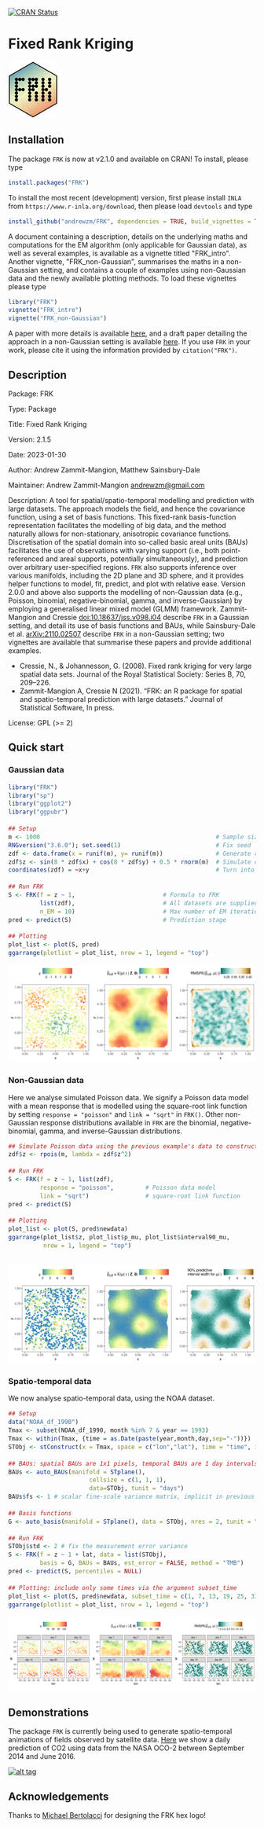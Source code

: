 <!-- [![Build Status](https://travis-ci.org/andrewzm/FRK.svg)](https://travis-ci.org/andrewzm/FRK)
[![codecov.io](https://codecov.io/github/andrewzm/FRK/coverage.svg?branch=master)](https://codecov.io/github/andrewzm/FRK?branch=master) -->

<a href="https://cran.r-project.org/package=FRK"
class="FRK-release"><img
src="https://www.r-pkg.org/badges/version/FRK"
alt="CRAN Status" /></a>

Fixed Rank Kriging 
==================

![](https://github.com/andrewzm/FRK/blob/2023_04_pkgdown/man/figures/FRK_logo2.png?raw=true)

Installation 
------------

The package `FRK` is now at v2.1.0 and available on CRAN! To install, please type

```r
install.packages("FRK")
```

To install the most recent (development) version, first please install `INLA` from `https://www.r-inla.org/download`, then please load `devtools` and type

```r
install_github("andrewzm/FRK", dependencies = TRUE, build_vignettes = TRUE)
```

A document containing a description, details on the underlying maths and computations for the EM algorithm (only applicable for Gaussian data), as well as several examples, is available as a vignette titled "FRK_intro". Another vignette, "FRK_non-Gaussian", summarises the maths in a non-Gaussian setting, and contains a couple of examples using non-Gaussian data and the newly available plotting methods. To load these vignettes please type

```r
library("FRK")
vignette("FRK_intro")
vignette("FRK_non-Gaussian")
```

A paper with more details is available [here](https://www.jstatsoft.org/article/view/v098i04), and a draft paper detailing the approach in a non-Gaussian setting is available [here](https://arxiv.org/abs/2110.02507). If you use `FRK` in your work, please cite it using the information provided by `citation("FRK")`. 


Description
------------

Package: FRK

Type: Package

Title: Fixed Rank Kriging

Version: 2.1.5

Date: 2023-01-30

Author: Andrew Zammit-Mangion, Matthew Sainsbury-Dale

Maintainer: Andrew Zammit-Mangion <andrewzm@gmail.com>

Description: A tool for spatial/spatio-temporal modelling and prediction with large datasets. The approach models the field, and hence the covariance function, using a set of basis functions. This fixed-rank basis-function representation facilitates the modelling of big data, and the method naturally allows for non-stationary, anisotropic covariance functions. Discretisation of the spatial domain into so-called basic areal units (BAUs) facilitates the use of observations with varying support (i.e., both point-referenced and areal supports, potentially simultaneously), and prediction over arbitrary user-specified regions. `FRK` also supports inference over various manifolds, including the 2D plane and 3D sphere, and it provides helper functions to model, fit, predict, and plot with relative ease. Version 2.0.0 and above also supports the modelling of non-Gaussian data (e.g., Poisson, binomial, negative-binomial, gamma, and inverse-Gaussian) by employing a generalised linear mixed model (GLMM) framework.  Zammit-Mangion and Cressie <doi:10.18637/jss.v098.i04> describe `FRK` in a Gaussian setting, and detail its use of basis functions and BAUs, while Sainsbury-Dale et al. <arXiv:2110.02507> describe `FRK` in a non-Gaussian setting; two vignettes are available that summarise these papers and provide additional examples.

* Cressie, N., & Johannesson, G. (2008). Fixed rank kriging for very large spatial data sets. Journal of the Royal Statistical Society: Series B, 70, 209–226.
* Zammit-Mangion A, Cressie N (2021). “FRK: an R package for spatial and spatio-temporal prediction with large datasets.” Journal of Statistical Software, In press.


License: GPL (>= 2)


Quick start
------------

### Gaussian data


```r
library("FRK")
library("sp")
library("ggplot2")
library("ggpubr")

## Setup
m <- 1000                                                  # Sample size
RNGversion("3.6.0"); set.seed(1)                           # Fix seed
zdf <- data.frame(x = runif(m), y= runif(m))               # Generate random locs
zdf$z <- sin(8 * zdf$x) + cos(8 * zdf$y) + 0.5 * rnorm(m)  # Simulate data
coordinates(zdf) = ~x+y                                    # Turn into sp object

## Run FRK
S <- FRK(f = z ~ 1,                         # Formula to FRK
         list(zdf),                         # All datasets are supplied in list
         n_EM = 10)                         # Max number of EM iterations
pred <- predict(S)                          # Prediction stage

## Plotting
plot_list <- plot(S, pred)
ggarrange(plotlist = plot_list, nrow = 1, legend = "top")

```

<!---
ggsave( 
  filename = "Gaussian_data_tmp.png", device = "png", 
  width = 10, height = 4,
  path = "~/Dropbox/FRK/man/figures/"
)
--->

![(Left) Gaussian data. (Centre) Predictions. (Right) Standard errors.](https://github.com/andrewzm/FRK/blob/master/man/figures/Gaussian_data.png?raw=true)

### Non-Gaussian data

Here we analyse simulated Poisson data. We signify a Poisson data model with a mean response that is modelled using the square-root link function by setting `response = "poisson"` and `link = "sqrt"` in `FRK()`. Other non-Gaussian response distributions available in `FRK` are the binomial, negative-binomial, gamma, and inverse-Gaussian distributions. 

```r
## Simulate Poisson data using the previous example's data to construct a mean 
zdf$z <- rpois(m, lambda = zdf$z^2)

## Run FRK
S <- FRK(f = z ~ 1, list(zdf),                          
         response = "poisson",         # Poisson data model
         link = "sqrt")                # square-root link function
pred <- predict(S)                            

## Plotting
plot_list <- plot(S, pred$newdata)
ggarrange(plot_list$z, plot_list$p_mu, plot_list$interval90_mu, 
          nrow = 1, legend = "top")
             
```    
<!---
ggsave( 
  filename = "Poisson_data.png", device = "png", 
  width = 10, height = 4,
  path = "~/Dropbox/FRK/man/figures/"
)
--->

![(Left) Poisson data. (Centre) Prediction of the mean response. (Right) Prediction interval width of the mean response.](https://github.com/andrewzm/FRK/blob/master/man/figures/Poisson_data.png?raw=true)


### Spatio-temporal data

We now analyse spatio-temporal data, using the NOAA dataset.

```r
## Setup
data("NOAA_df_1990")
Tmax <- subset(NOAA_df_1990, month %in% 7 & year == 1993)
Tmax <- within(Tmax, {time = as.Date(paste(year,month,day,sep="-"))})
STObj <- stConstruct(x = Tmax, space = c("lon","lat"), time = "time", interval = TRUE)

## BAUs: spatial BAUs are 1x1 pixels, temporal BAUs are 1 day intervals
BAUs <- auto_BAUs(manifold = STplane(), 
                       cellsize = c(1, 1, 1),    
                       data=STObj, tunit = "days")
BAUs$fs <- 1 # scalar fine-scale variance matrix, implicit in previous examples

## Basis functions
G <- auto_basis(manifold = STplane(), data = STObj, nres = 2, tunit = "days")

## Run FRK
STObj$std <- 2 # fix the measurement error variance
S <- FRK(f = z ~ 1 + lat, data = list(STObj), 
         basis = G, BAUs = BAUs, est_error = FALSE, method = "TMB")
pred <- predict(S, percentiles = NULL)

## Plotting: include only some times via the argument subset_time
plot_list <- plot(S, pred$newdata, subset_time = c(1, 7, 13, 19, 25, 31)) 
ggarrange(plotlist = plot_list, nrow = 1, legend = "top") 
```

<!---
## Apply a labeller so the facet shows day x rather than just x
facet_names <- paste0("day ", unique(pred$newdata$t))
names(facet_names) <- unique(pred$newdata$t)
plot_list <- lapply(
  plot_list, 
  function(gg) gg + facet_wrap(~t, labeller = as_labeller(facet_names)))
  
ggsave( 
  filename = "ST_data.png", device = "png", 
  width = 12.5, height = 3.8,
  path = "~/Dropbox/FRK/man/figures/"
)
--->

![(Left) Prediction of spatio-temporal process. (Right) Prediction interval width.](https://github.com/andrewzm/FRK/blob/master/man/figures/ST_data.png?raw=true)


[//]: # (Currently `FRK` is not installing on OSX with `build_vignettes=TRUE` as it fails to find `texi2dvi`. Set `build_vignettes=FALSE` to ensure installation. Then download the `.Rnw` file in the `vignettes` folder and compile the pdf file separately in `RStudio` with `knitr`. )


Demonstrations
--------------

The package `FRK` is currently being used to generate spatio-temporal animations of fields observed by satellite data. [Here](https://www.youtube.com/watch?v=_kPa8VoeSdM) we show a daily prediction of CO2 using data from the NASA OCO-2 between September 2014 and June 2016.

[![alt tag](https://img.youtube.com/vi/ENx4CIZdoQk/0.jpg)](https://www.youtube.com/watch?v=ENx4CIZdoQk)

Acknowledgements
--------------

Thanks to [Michael Bertolacci](https://mbertolacci.github.io/) for designing the FRK hex logo!
